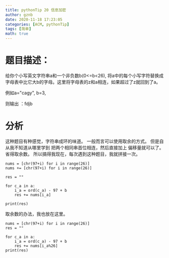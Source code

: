 ```yaml
---
title: pythonTip 20 信息加密
author: gznb
date: 2020-11-18 17:23:05
categories: [ACM, pythonTip]
tags: [简单]
math: true
---
```


# 题目描述：
给你个小写英文字符串a和一个非负数b(0<=b<26), 将a中的每个小写字符替换成字母表中比它大b的字母。这里将字母表的z和a相连，如果超过了z就回到了a。

例如a="cagy", b=3, 

则输出 ：fdjb 

# 分析

这种题目有种感觉，字符串成环的味道。
一般而言可以使用取余的方式。
但是自从我不知道从哪里学到 把两个相同串首位相连，然后直接加上 偏移量就可以了。省得取余数。
所以搞得我现在，每次遇到这种题目，我就拼接一次。

```python3
nums = [chr(97+i) for i in range(26)]
nums += [chr(97+i) for i in range(26)]

res = ""

for c_a in a:
    i_a = ord(c_a) - 97 + b
    res += nums[i_a]

print(res)
```


取余数的办法，我也放在这里。
```python3
nums = [chr(97+i) for i in range(26)]
res = ""

for c_a in a:
    i_a = ord(c_a) - 97 + b
    res += nums[i_a%26]
print(res)
```